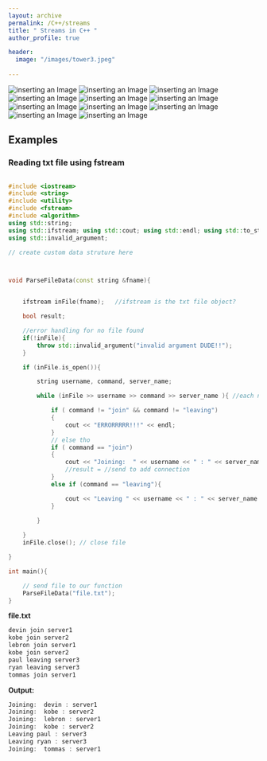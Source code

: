 ```yaml
---
layout: archive
permalink: /C++/streams
title: " Streams in C++ "
author_profile: true

header:
  image: "/images/tower3.jpeg"
  
---
```


![inserting an Image](/images/C++/streams/Page1.jpg)
![inserting an Image](/images/C++/streams/Page2.jpg)
![inserting an Image](/images/C++/streams/Page3.jpg)
![inserting an Image](/images/C++/streams/Page4.jpg)
![inserting an Image](/images/C++/streams/Page5.jpg)
![inserting an Image](/images/C++/streams/Page6.jpg)
![inserting an Image](/images/C++/streams/Page7.jpg)
![inserting an Image](/images/C++/streams/Page8.jpg)
![inserting an Image](/images/C++/streams/Page9.jpg)
![inserting an Image](/images/C++/streams/Page10.jpg)
![inserting an Image](/images/C++/streams/Page11.jpg)

## Examples

### Reading txt file using fstream

```cpp

#include <iostream>
#include <string>
#include <utility>
#include <fstream>
#include <algorithm>
using std::string; 
using std::ifstream; using std::cout; using std::endl; using std::to_string;
using std::invalid_argument;

// create custom data struture here



void ParseFileData(const string &fname){


    ifstream inFile(fname);   //ifstream is the txt file object?

    bool result;

    //error handling for no file found
    if(!inFile){
        throw std::invalid_argument("invalid argument DUDE!!");
    }

    if (inFile.is_open()){

        string username, command, server_name;

        while (inFile >> username >> command >> server_name ){ //each name/command one at a time

            if ( command != "join" && command != "leaving")
            {
                cout << "ERRORRRRR!!!" << endl;
            }
            // else tho
            if ( command == "join")
            {
                cout << "Joining:  " << username << " : " << server_name << endl;
                //result = //send to add connection
            }
            else if (command == "leaving"){

                cout << "Leaving " << username << " : " << server_name << endl;
            }

        }
        
    }
    inFile.close(); // close file

}

int main(){

    // send file to our function
    ParseFileData("file.txt");
}
```

**file.txt**

```cpp
devin join server1
kobe join server2
lebron join server1
kobe join server2
paul leaving server3
ryan leaving server3
tommas join server1
```
**Output:**

```cpp
Joining:  devin : server1
Joining:  kobe : server2
Joining:  lebron : server1
Joining:  kobe : server2
Leaving paul : server3
Leaving ryan : server3
Joining:  tommas : server1
```
